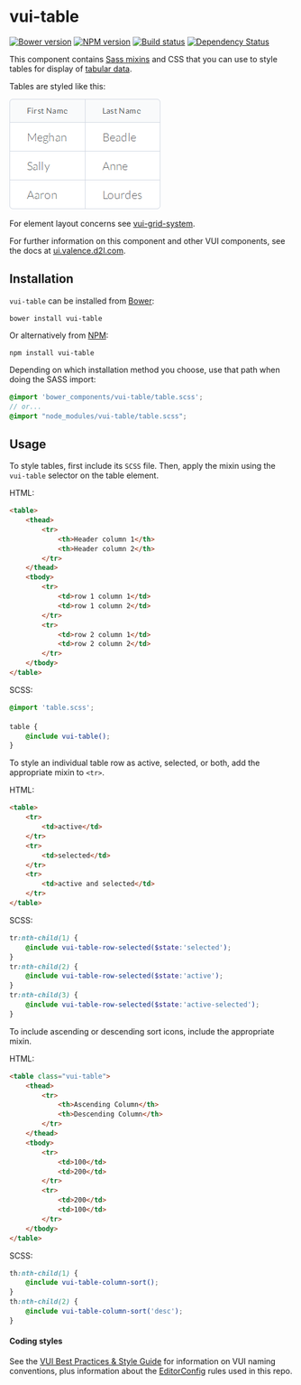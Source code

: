 # vui-table
[![Bower version][bower-image]][bower-url]
[![NPM version][npm-image]][npm-url]
[![Build status][ci-image]][ci-url]
[![Dependency Status][dependencies-image]][dependencies-url]

This component contains [Sass mixins](http://sass-lang.com) and CSS that you can use to style tables for display of [tabular data](http://www.w3.org/TR/html5/tabular-data.html).

Tables are styled like this:

![screenshot of table with data](/screenshots/small.png)

For element layout concerns see [vui-grid-system](https://github.com/Brightspace/valence-ui-grid-system).

For further information on this component and other VUI components, see the docs at [ui.valence.d2l.com](http://ui.valence.d2l.com/).

## Installation

`vui-table` can be installed from [Bower][bower-url]:
```shell
bower install vui-table
```

Or alternatively from [NPM][npm-url]:
```shell
npm install vui-table
```

Depending on which installation method you choose, use that path when doing the SASS import:

```scss
@import 'bower_components/vui-table/table.scss';
// or...
@import "node_modules/vui-table/table.scss";
```

## Usage

To style tables, first include its `SCSS` file. Then, apply the mixin using the `vui-table` selector on the table element.

HTML:
```html
<table>
	<thead>
		<tr>
			<th>Header column 1</th>
			<th>Header column 2</th>
		</tr>
	</thead>
	<tbody>
		<tr>
			<td>row 1 column 1</td>
			<td>row 1 column 2</td>
		</tr>
		<tr>
			<td>row 2 column 1</td>
			<td>row 2 column 2</td>
		</tr>
	</tbody>
</table>
```

SCSS:
```scss
@import 'table.scss';

table {
	@include vui-table();
}
```

To style an individual table row as active, selected, or both, add the appropriate mixin to `<tr>`.

HTML:
```html
<table>
	<tr>
		<td>active</td>
	</tr>
	<tr>
		<td>selected</td>
	</tr>
	<tr>
		<td>active and selected</td>
	</tr>
</table>
```

SCSS:
```scss
tr:nth-child(1) {
	@include vui-table-row-selected($state:'selected');
}
tr:nth-child(2) {
	@include vui-table-row-selected($state:'active');
}
tr:nth-child(3) {
	@include vui-table-row-selected($state:'active-selected');
}
```

To include ascending or descending sort icons, include the appropriate mixin.

HTML:
```html
<table class="vui-table">
	<thead>
		<tr>
			<th>Ascending Column</th>
			<th>Descending Column</th>
		</tr>
	</thead>
	<tbody>
		<tr>
			<td>100</td>
			<td>200</td>
		</tr>
		<tr>
			<td>200</td>
			<td>100</td>
		</tr>
	</tbody>
</table>
```

SCSS:
```scss
th:nth-child(1) {
	@include vui-table-column-sort();
}
th:nth-child(2) {
	@include vui-table-column-sort('desc');
}
```

#### Coding styles
See the [VUI Best Practices & Style Guide](https://github.com/Brightspace/valence-ui-docs/wiki/Best-Practices-&-Style-Guide)
for information on VUI naming conventions, plus information about the [EditorConfig](http://editorconfig.org)
rules used in this repo.

[bower-url]: http://bower.io/search/?q=vui-table
[bower-image]: https://img.shields.io/bower/v/vui-table.svg
[npm-url]: https://www.npmjs.org/package/vui-table
[npm-image]: https://img.shields.io/npm/v/vui-table.svg
[ci-url]: https://travis-ci.org/Brightspace/valence-ui-table
[ci-image]: https://img.shields.io/travis-ci/Brightspace/valence-ui-table.svg
[dependencies-url]: https://david-dm.org/brightspace/valence-ui-table
[dependencies-image]: https://img.shields.io/david/Brightspace/valence-ui-table.svg
